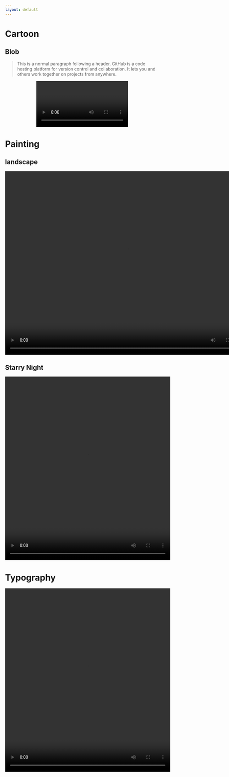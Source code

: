 ```yaml
---
layout: default
---
```


<!-- Text can be **bold**, _italic_, or ~~strikethrough~~.

[Link to another page](./another-page.html).

There should be whitespace between paragraphs.

There should be whitespace between paragraphs. We recommend including a README, or a file with information about your project. -->

# Cartoon

## Blob

>This is a normal paragraph following a header. GitHub is a code hosting platform for version control and collaboration. It lets you and others work together on projects from anywhere.

  <video controls preload="auto"  style="display:block; margin: 0 auto;">
  <source src="docs/blob.mp4" type="video/mp4">
</video>

# Painting

## landscape
  <video width="800" height="600" controls preload="auto">
  <source src="docs/landscape.mp4" type="video/mp4">
</video>




## Starry Night
  <video width="540" height="600" controls preload="auto">
  <source src="docs/StarryNight.mp4" type="video/mp4">
</video>

# Typography 
  <video width="540" height="600" controls preload="auto">
  <source src="docs/TextFadeIn.mp4" type="video/mp4">
</video>

> 

<!-- <iframe width="420" height="315" src="https://www.youtube.com/embed/F9Bo89m2f6g?autoplay=1"></iframe> -->

  
<!--   <video width="540" height="600" controls preload="auto">
  <source src="video2.mp4" type="video/mp4">
</video> -->


<!-- ```js
// Javascript code with syntax highlighting.
var fun = function lang(l) {
  dateformat.i18n = require('./lang/' + l)
  return true;
}
```

```ruby
# Ruby code with syntax highlighting
GitHubPages::Dependencies.gems.each do |gem, version|
  s.add_dependency(gem, "= #{version}")
end
``` -->

<!-- #### Header 4

*   This is an unordered list following a header.
*   This is an unordered list following a header.
*   This is an unordered list following a header.

##### Header 5

1.  This is an ordered list following a header.
2.  This is an ordered list following a header.
3.  This is an ordered list following a header.

###### Header 6

| head1        | head two          | three |
|:-------------|:------------------|:------|
| ok           | good swedish fish | nice  |
| out of stock | good and plenty   | nice  |
| ok           | good `oreos`      | hmm   |
| ok           | good `zoute` drop | yumm  |

### There's a horizontal rule below this.

* * *

### Here is an unordered list:

*   Item foo
*   Item bar
*   Item baz
*   Item zip

### And an ordered list:

1.  Item one
1.  Item two
1.  Item three
1.  Item four

### And a nested list:

- level 1 item
  - level 2 item
  - level 2 item
    - level 3 item
    - level 3 item
- level 1 item
  - level 2 item
  - level 2 item
  - level 2 item
- level 1 item
  - level 2 item
  - level 2 item
- level 1 item

### Small image

![Octocat](https://assets-cdn.github.com/images/icons/emoji/octocat.png)

### Large image

![Branching](https://guides.github.com/activities/hello-world/branching.png)


### Definition lists can be used with HTML syntax.

<dl>
<dt>Name</dt>
<dd>Godzilla</dd>
<dt>Born</dt>
<dd>1952</dd>
<dt>Birthplace</dt>
<dd>Japan</dd>
<dt>Color</dt>
<dd>Green</dd>
</dl>

```
Long, single-line code blocks should not wrap. They should horizontally scroll if they are too long. This line should be long enough to demonstrate this.
```

```
The final element.
```
 -->
